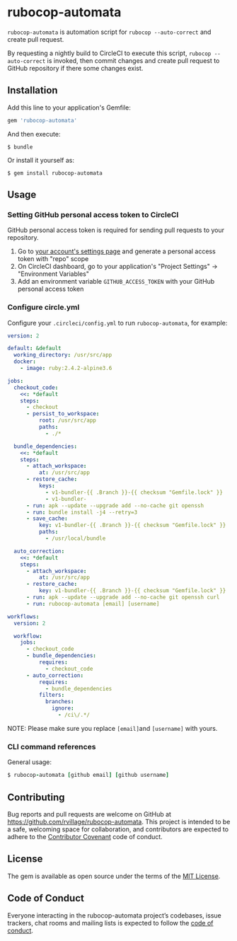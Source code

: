 # rubocop-automata

`rubocop-automata` is automation script for `rubocop --auto-correct` and create pull request.

By requesting a nightly build to CircleCI to execute this script, `rubocop --auto-correct` is invoked, then commit changes and create pull request to GitHub repository if there some changes exist.

## Installation

Add this line to your application's Gemfile:

```ruby
gem 'rubocop-automata'
```

And then execute:

```
$ bundle
```

Or install it yourself as:

```
$ gem install rubocop-automata
```

## Usage

### Setting GitHub personal access token to CircleCI

GitHub personal access token is required for sending pull requests to your repository.

1. Go to [your account's settings page](https://github.com/settings/tokens) and generate a personal access token with "repo" scope
2. On CircleCI dashboard, go to your application's "Project Settings" -> "Environment Variables"
3. Add an environment variable `GITHUB_ACCESS_TOKEN` with your GitHub personal access token

### Configure circle.yml

Configure your `.circleci/config.yml` to run `rubocop-automata`, for example:

```yaml
version: 2

default: &default
  working_directory: /usr/src/app
  docker:
    - image: ruby:2.4.2-alpine3.6

jobs:
  checkout_code:
    <<: *default
    steps:
      - checkout
      - persist_to_workspace:
          root: /usr/src/app
          paths:
            - ./*

  bundle_dependencies:
    <<: *default
    steps:
      - attach_workspace:
          at: /usr/src/app
      - restore_cache:
          keys:
            - v1-bundler-{{ .Branch }}-{{ checksum "Gemfile.lock" }}
            - v1-bundler-
      - run: apk --update --upgrade add --no-cache git openssh
      - run: bundle install -j4 --retry=3
      - save_cache:
          key: v1-bundler-{{ .Branch }}-{{ checksum "Gemfile.lock" }}
          paths:
            - /usr/local/bundle

  auto_correction:
    <<: *default
    steps:
      - attach_workspace:
          at: /usr/src/app
      - restore_cache:
          key: v1-bundler-{{ .Branch }}-{{ checksum "Gemfile.lock" }}
      - run: apk --update --upgrade add --no-cache git openssh curl
      - run: rubocop-automata [email] [username]

workflows:
  version: 2

  workflow:
    jobs:
      - checkout_code
      - bundle_dependencies:
          requires:
            - checkout_code
      - auto_correction:
          requires:
            - bundle_dependencies
          filters:
            branches:
              ignore:
                - /ci\/.*/
```

NOTE: Please make sure you replace `[email]`and `[username]` with yours.

### CLI command references

General usage:

```ruby
$ rubocop-automata [github email] [github username]
```

## Contributing

Bug reports and pull requests are welcome on GitHub at https://github.com/rvillage/rubocop-automata. This project is intended to be a safe, welcoming space for collaboration, and contributors are expected to adhere to the [Contributor Covenant](http://contributor-covenant.org) code of conduct.

## License

The gem is available as open source under the terms of the [MIT License](https://opensource.org/licenses/MIT).

## Code of Conduct

Everyone interacting in the rubocop-automata project’s codebases, issue trackers, chat rooms and mailing lists is expected to follow the [code of conduct](https://github.com/rvillage/rubocop-automata/blob/master/CODE_OF_CONDUCT.md).
